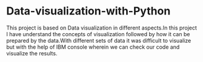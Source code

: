 # Data-visualization-with-Python
 This project is based on Data visualization in different aspects.In this project I have understand the concepts of visualization followed by how it can be prepared by  the data.With different sets of data it was difficult to visualize but with the help of IBM console wherein we can check  our code and visualize the results.
